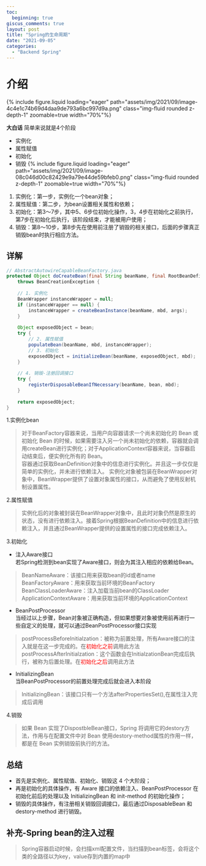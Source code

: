 ```yaml
---
toc:
  beginning: true
giscus_comments: true
layout: post
title: "Spring的生命周期"
date: "2021-09-05"
categories: 
  - "Backend Spring"
---
```



# 介绍

{% include figure.liquid loading="eager" path="assets/img/2021/09/image-4c4e1c74b69d4daa9de793a6bc997d9a.png" class="img-fluid rounded z-depth-1" zoomable=true width="70%"%}

**大白话**
简单来说就是4个阶段

- 实例化
- 属性赋值
- 初始化
- 销毁
  {% include figure.liquid loading="eager" path="assets/img/2021/09/image-08c046d00c82429e9a79e44de59bfeb0.png" class="img-fluid rounded z-depth-1" zoomable=true width="70%"%}

1. 实例化：第一步，实例化一个bean对象；
2. 属性赋值：第二步，为bean设置相关属性和依赖；
3. 初始化：第3～7步，其中5、6步位初始化操作，3，4步在初始化之前执行，第7步在初始化后执行，该阶段结束，才能被用户使用；
4. 销毁：第8～10步，第8步先在使用前注册了销毁的相关接口，后面的步骤真正销毁bean时执行相应方法。


## 详解

```java
// AbstractAutowireCapableBeanFactory.java
protected Object doCreateBean(final String beanName, final RootBeanDefinition mbd, final @Nullable Object[] args)
    throws BeanCreationException {
 
    // 1. 实例化
    BeanWrapper instanceWrapper = null;
    if (instanceWrapper == null) {
        instanceWrapper = createBeanInstance(beanName, mbd, args);
    }
    
    Object exposedObject = bean;
    try {
        // 2. 属性赋值
        populateBean(beanName, mbd, instanceWrapper);
        // 3. 初始化
        exposedObject = initializeBean(beanName, exposedObject, mbd);
    }
 
    // 4. 销毁-注册回调接口
    try {
        registerDisposableBeanIfNecessary(beanName, bean, mbd);
    }
 
    return exposedObject;
}

```

1.实例化bean
> 对于BeanFactory容器来说，当用户向容器请求一个尚未初始化的 Bean 或初始化 Bean 的时候，如果需要注入另一个尚未初始化的依赖，容器就会调用createBean进行实例化；对于ApplicationContext容器来说，当容器启动结束后，便实例化所有的 Bean。<br>
> 容器通过获取BeanDefinition对象中的信息进行实例化。并且这一步仅仅是简单的实例化，并未进行依赖注入。 实例化对象被包装在BeanWrapper对象中，BeanWrapper提供了设置对象属性的接口，从而避免了使用反射机制设置属性。

2.属性赋值
> 实例化后的对象被封装在BeanWrapper对象中，且此时对象仍然是原生的状态，没有进行依赖注入。接着Spring根据BeanDefinition中的信息进行依赖注入，并且通过BeanWrapper提供的设置属性的接口完成依赖注入。

3.初始化
  - 注入Aware接口<br>
     若Spring检测到bean实现了Aware接口，则会为其注入相应的依赖给Bean。

   > BeanNameAware：该接口用来获取bean的id或者name<br>
   > BeanFactoryAware：用来获取当前环境的BeanFactory<br>
   > BeanClassLoaderAware：注入加载当前bean的ClassLoader<br>
   > ApplicationContextAware：用来获取当前环境的ApplicationContext

  - BeanPostProcessor<br>
     当经过以上步骤，Bean对象被正确构造，但如果想要对象被使用前再进行一些自定义的处理，就可以通过BeanPostProcessor接口实现
   > postProcessBeforeInitialzation：被称为前置处理，所有Aware接口的注入就是在这一步完成的。在<font color='red'>初始化之前</font>调用此方法<br>
   > postProcessAfterInitialzation：这个函数会在InitialzationBean完成后执行，被称为后置处理。在<font color='red'>初始化之后</font>调用此方法

  - InitializingBean<br>
     当BeanPostProcessor的前置处理完成后就会进入本阶段
   > InitializingBean：该接口只有一个方法afterPropertiesSet(),在属性注入完成后调用

4.销毁
> 如果 Bean 实现了DispostbleBean接口，Spring 将调用它的destory方法，作用与在配置文件中对 Bean 使用destory-method属性的作用一样，都是在 Bean 实例销毁前执行的方法。

## 总结
- 首先是实例化、属性赋值、初始化、销毁这 4 个大阶段；
- 再是初始化的具体操作，有 Aware 接口的依赖注入、BeanPostProcessor 在初始化前后的处理以及 InitializingBean 和 init-method 的初始化操作；
- 销毁的具体操作，有注册相关销毁回调接口，最后通过DisposableBean 和 destory-method 进行销毁。

## 补充-Spring bean的注入过程
> Spring容器启动时候，会扫描xml配置文件，当扫描到bean标签，会将这个类的全路径以为key，value存到内置的map中
